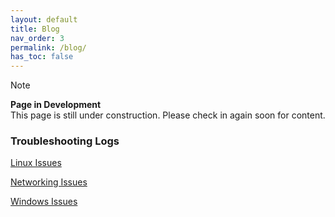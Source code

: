 ```yaml
---
layout: default
title: Blog
nav_order: 3
permalink: /blog/
has_toc: false
---
```


> [!NOTE]
> **Page in Development**  
> This page is still under construction.
> Please check in again soon for content.


### Troubleshooting Logs

[Linux Issues](linux-issues/index.md)


[Networking Issues](networking-issues/index.md)


[Windows Issues](windows-issues/index.md)


